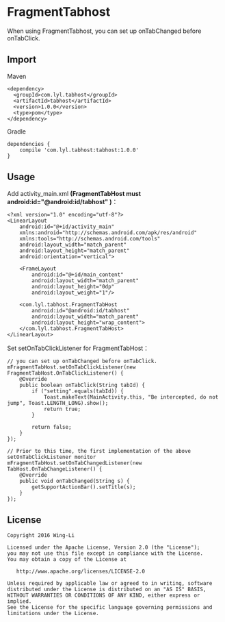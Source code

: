 # FragmentTabhost


When using FragmentTabhost, you can set up onTabChanged before onTabClick.


## Import

Maven

    <dependency>
      <groupId>com.lyl.tabhost</groupId>
      <artifactId>tabhost</artifactId>
      <version>1.0.0</version>
      <type>pom</type>
    </dependency>

Gradle

    dependencies {
        compile 'com.lyl.tabhost:tabhost:1.0.0'
    }

## Usage

Add activity_main.xml **(FragmentTabHost must android:id="@android:id/tabhost" )**：

    <?xml version="1.0" encoding="utf-8"?>
    <LinearLayout
        android:id="@+id/activity_main"
        xmlns:android="http://schemas.android.com/apk/res/android"
        xmlns:tools="http://schemas.android.com/tools"
        android:layout_width="match_parent"
        android:layout_height="match_parent"
        android:orientation="vertical">

        <FrameLayout
            android:id="@+id/main_content"
            android:layout_width="match_parent"
            android:layout_height="0dp"
            android:layout_weight="1"/>

        <com.lyl.tabhost.FragmentTabHost
            android:id="@android:id/tabhost"
            android:layout_width="match_parent"
            android:layout_height="wrap_content">
        </com.lyl.tabhost.FragmentTabHost>
    </LinearLayout>


Set setOnTabClickListener for FragmentTabHost：

    // you can set up onTabChanged before onTabClick.
    mFragmentTabHost.setOnTabClickListener(new FragmentTabHost.OnTabClickListener() {
        @Override
        public boolean onTabClick(String tabId) {
            if ("setting".equals(tabId)) {
                Toast.makeText(MainActivity.this, "Be intercepted, do not jump", Toast.LENGTH_LONG).show();
                return true;
            }

            return false;
        }
    });

    // Prior to this time, the first implementation of the above setOnTabClickListener monitor
    mFragmentTabHost.setOnTabChangedListener(new TabHost.OnTabChangeListener() {
        @Override
        public void onTabChanged(String s) {
            getSupportActionBar().setTitle(s);
        }
    });


## License

    Copyright 2016 Wing-Li

    Licensed under the Apache License, Version 2.0 (the "License");
    you may not use this file except in compliance with the License.
    You may obtain a copy of the License at

       http://www.apache.org/licenses/LICENSE-2.0

    Unless required by applicable law or agreed to in writing, software
    distributed under the License is distributed on an "AS IS" BASIS,
    WITHOUT WARRANTIES OR CONDITIONS OF ANY KIND, either express or implied.
    See the License for the specific language governing permissions and
    limitations under the License.

